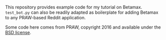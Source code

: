 This repository provides example code for my tutorial on Betamax. `test_bot.py`
can also be readily adapted as boilerplate for adding Betamax to any PRAW-based
Reddit application.

Some code here comes from PRAW, copyright 2016 and available under
the
[BSD license](https://github.com/praw-dev/praw/blob/420602c07477f5f22466e28a7189888d09c77ce3/LICENSE.txt).
